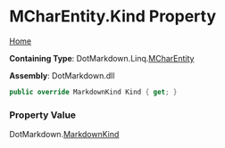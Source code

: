 # MCharEntity\.Kind Property

[Home](../../../../README.md)

**Containing Type**: DotMarkdown\.Linq\.[MCharEntity](../README.md)

**Assembly**: DotMarkdown\.dll

```csharp
public override MarkdownKind Kind { get; }
```

### Property Value

DotMarkdown\.[MarkdownKind](../../../MarkdownKind/README.md)

